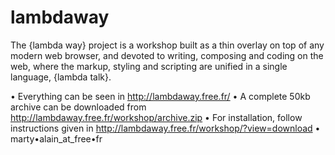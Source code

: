 # lambdaway
The {lambda way} project is a workshop built as a thin overlay on top of any modern web browser, and devoted to writing, composing and coding on the web, where the markup, styling and scripting are unified in a single language, {lambda talk}.

• Everything can be seen in http://lambdaway.free.fr/
• A complete 50kb archive can be downloaded from http://lambdaway.free.fr/workshop/archive.zip 
• For installation, follow instructions given in http://lambdaway.free.fr/workshop/?view=download
• marty•alain_at_free•fr
